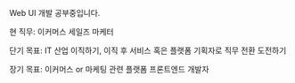 Web UI 개발 공부중입니다.

현 직무: 이커머스 세일즈 마케터

단기 목표: IT 산업 이직하기, 이직 후 서비스 혹은 플랫폼 기획자로 직무 전환 도전하기

장기 목표: 이커머스 or 마케팅 관련 플랫폼 프론트엔드 개발자
